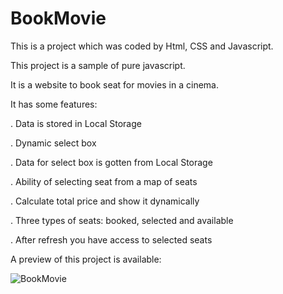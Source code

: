# BookMovie
This is a project which was coded by Html, CSS and Javascript. 

This project is a sample of pure javascript.

It is a website to book seat for movies in a cinema. 

It has some features:

. Data is stored in Local Storage

. Dynamic select box

. Data for select box is gotten from Local Storage

. Ability of selecting seat from a map of seats

. Calculate total price and show it dynamically

. Three types of seats: booked, selected and available

. After refresh you have access to selected seats

A preview of this project is available:

![BookMovie](https://github.com/masoumefasahat/BookMovie/assets/62833866/6f452ada-8a88-4e65-81a5-b9f3f361c618)
